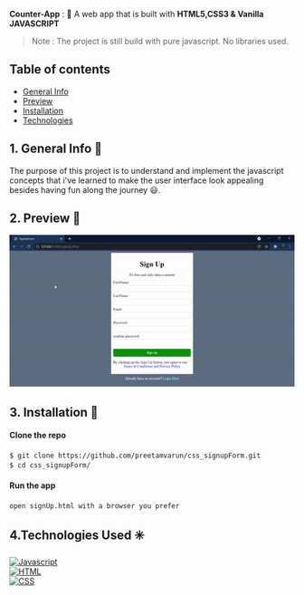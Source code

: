 **Counter-App** : :jack_o_lantern:
A web app that is built with **HTML5,CSS3 & Vanilla JAVASCRIPT**  

> Note : The project is still build with pure javascript. No libraries used.

## Table of contents
- [General Info](#General-Info-)
- [Preview](#preview-)
- [Installation](#Installation-)
- [Technologies](#Technologies-Used-)

## 1. General Info 📝
The purpose of this project is to understand and implement the javascript concepts that i've learned to make the user interface look appealing besides having fun along the journey :smiley:.

## 2. Preview 🎥
<img src = 'formvalidator1.gif'>

## 3. Installation 📀

#### Clone the repo

```sh
$ git clone https://github.com/preetamvarun/css_signupForm.git
$ cd css_signupForm/
```

#### Run the app
```sh
open signUp.html with a browser you prefer
```
## 4.Technologies Used ✳️

[![Javascript](https://img.shields.io/badge/Javascript-pureJavascript-orange)](https://devdocs.io/javascript/)   
[![HTML](https://img.shields.io/badge/HTML-currentVersion5-green)](https://devdocs.io/html/)   
[![CSS](https://img.shields.io/badge/CSS-currentVersion3-violet)](https://devdocs.io/css/)   

